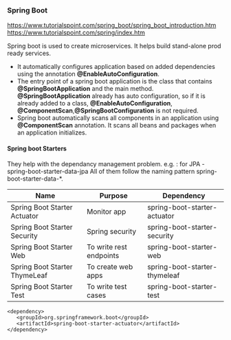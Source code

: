 ### Spring Boot

https://www.tutorialspoint.com/spring_boot/spring_boot_introduction.htm
https://www.tutorialspoint.com/spring/index.htm

Spring boot is used to create microservices.
It helps build stand-alone prod ready services.

+ It automatically configures application based on added dependencies using the annotation **@EnableAutoConfiguration**.
+ The entry point of a spring boot application is the class that contains **@SpringBootApplication** and the main method.
**@SpringBootApplication** already has auto configuration, so if it is already added to a class, **@EnableAutoConfiguration**,
**@ComponentScan**,**@SpringBootConfiguration** is not required.
+ Spring boot automatically scans all components in an application using **@ComponentScan** annotation. It scans all beans and packages
when an application initializes.
 
#### Spring boot Starters

They help with the dependancy management problem. e.g. : for JPA - spring-boot-starter-data-jpa
All of them follow the naming pattern spring-boot-starter-data-*.

|Name|Purpose|Dependency|
|----|-------|----------|
|Spring Boot Starter Actuator|Monitor app|spring-boot-starter-actuator|
|Spring Boot Starter Security |Spring security|spring-boot-starter-security |
|Spring Boot Starter Web |To write rest endpoints|spring-boot-starter-web |
|Spring Boot Starter ThymeLeaf |To create web apps|spring-boot-starter-thymeleaf |
|Spring Boot Starter Test |To write test cases|spring-boot-starter-test |

```maven
<dependency>
   <groupId>org.springframework.boot</groupId>
   <artifactId>spring-boot-starter-actuator</artifactId>
</dependency>
```

